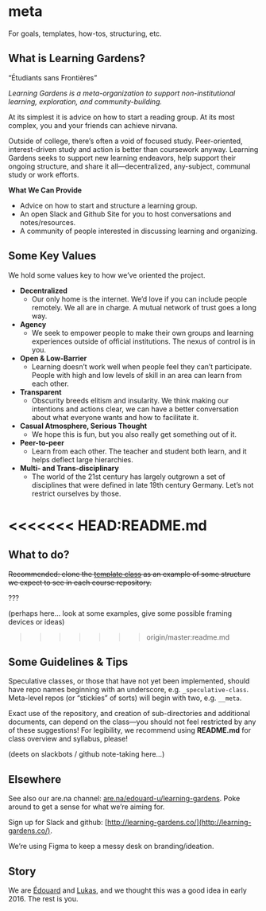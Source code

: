 # meta
For goals, templates, how-tos, structuring, etc. 

## What is Learning Gardens?

“Étudiants sans Frontières”

_Learning Gardens is a meta-organization to support non-institutional learning, exploration, and community-building._ 

At its simplest it is advice on how to start a reading group. At its most complex, you and your friends can achieve nirvana. 

Outside of college, there’s often a void of focused study. Peer-oriented, interest-driven study and action is better than coursework anyway. Learning Gardens seeks to support new learning endeavors, help support their ongoing structure, and share it all—decentralized, any-subject, communal study or work efforts. 

__What We Can Provide__
- Advice on how to start and structure a learning group.
- An open Slack and Github Site for you to host conversations and notes/resources.
- A community of people interested in discussing learning and organizing. 

## Some Key Values

We hold some values key to how we’ve oriented the project. 

- __Decentralized__
	- Our only home is the internet. We’d love if you can include people remotely. We all are in charge. A mutual network of trust goes a long way. 
- __Agency__
	- We seek to empower people to make their own groups and learning experiences outside of official institutions. The nexus of control is in you. 
- __Open & Low-Barrier__
	- Learning doesn’t work well when people feel they can’t participate. People with high and low levels of skill in an area can learn from each other. 
- __Transparent__
	- Obscurity breeds elitism and insularity. We think making our intentions and actions clear, we can have a better conversation about what everyone wants and how to facilitate it. 
- __Casual Atmosphere, Serious Thought__
	- We hope this is fun, but you also really get something out of it. 
- __Peer-to-peer__
	- Learn from each other. The teacher and student both learn, and it helps deflect large hierarchies. 
- __Multi- and Trans-disciplinary__
	- The world of the 21st century has largely outgrown a set of disciplines that were defined in late 19th century Germany. Let’s not restrict ourselves by those. 

<<<<<<< HEAD:README.md
=======
## What to do?

~~Recommended: clone the [template class](https://github.com/learning-gardens/_template-class_) as an example of some structure we expect to see in each course repository.~~

???

(perhaps here… look at some examples, give some possible framing devices or ideas)

>>>>>>> origin/master:readme.md
## Some Guidelines & Tips

Speculative classes, or those that have not yet been implemented, should have repo names beginning with an underscore, e.g. `_speculative-class`. Meta-level repos (or “stickies” of sorts) will begin with two, e.g. `__meta`.

Exact use of the repository, and creation of sub-directories and additional documents, can depend on the class—you should not feel restricted by any of these suggestions! For legibility, we recommend using __README.md__ for class overview and syllabus, please!

(deets on slackbots / github note-taking here…)

## Elsewhere

See also our are.na channel: [are.na/edouard-u/learning-gardens](https://www.are.na/edouard-u/learning-gardens). Poke around to get a sense for what we’re aiming for. 

Sign up for Slack and github: [http://learning-gardens.co/](http://learning-gardens.co/).

We’re using Figma to keep a messy desk on branding/ideation. 

## Story

We are [Édouard](http://edouard.us/) and [Lukas](http://ltwp.net), and we thought this was a good idea in early 2016. The rest is you. 
